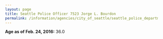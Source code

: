 ```yaml
---
layout: page
title: Seattle Police Officer 7523 Jorge L. Bourdon
permalink: /information/agencies/city_of_seattle/seattle_police_department/copbook/7523/
---
```


**Age as of Feb. 24, 2016:** 36.0
